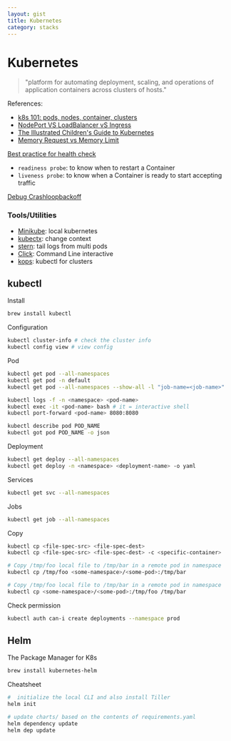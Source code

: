 ```yaml
---
layout: gist
title: Kubernetes
category: stacks
---
```


# Kubernetes

> "platform for automating deployment, scaling, and operations of application containers across clusters of hosts."

References:
- [k8s 101: pods, nodes, container, clusters](https://medium.com/google-cloud/kubernetes-101-pods-nodes-containers-and-clusters-c1509e409e16)
- [NodePort VS LoadBalancer vS Ingress](https://medium.com/google-cloud/kubernetes-nodeport-vs-loadbalancer-vs-ingress-when-should-i-use-what-922f010849e0)
- [The Illustrated Children's Guide to Kubernetes](https://www.youtube.com/watch?v=4ht22ReBjno)
- [Memory Request vs Memory Limit](https://jackiechen.org/2017/12/12/the-myth-of-memory-requests-and-limits-in-kubernetes/)

[Best practice for health check](https://cloud.google.com/blog/products/gcp/kubernetes-best-practices-setting-up-health-checks-with-readiness-and-liveness-probes)
- `readiness probe`: to know when to restart a Container
- `liveness probe`: to know when a Container is ready to start accepting traffic

[Debug Crashloopbackoff](https://sysdig.com/blog/debug-kubernetes-crashloopbackoff/)

### Tools/Utilities
- [Minikube](https://kubernetes.io/docs/setup/minikube/): local kubernetes
- [kubectx](https://github.com/ahmetb/kubectx): change context
- [stern](https://github.com/wercker/stern): tail logs from multi pods
- [Click](https://github.com/databricks/click): Command Line interactive
- [kops](https://github.com/kubernetes/kops): kubectl for clusters

## kubectl

Install
```bash
brew install kubectl 
```

Configuration
```bash
kubectl cluster-info # check the cluster info
kubectl config view # view config
```

Pod
```bash
kubectl get pod --all-namespaces
kubectl get pod -n default
kubectl get pod --all-namespaces --show-all -l "job-name=<job-name>" 

kubectl logs -f -n <namespace> <pod-name>
kubectl exec -it <pod-name> bash # it = interactive shell
kubectl port-forward <pod-name> 8080:8080

kubectl describe pod POD_NAME
kubectl got pod POD_NAME -o json
```

Deployment
```bash
kubectl get deploy --all-namespaces
kubectl get deploy -n <namespace> <deployment-name> -o yaml
```

Services
```bash
kubectl get svc --all-namespaces
```

Jobs
```bash
kubectl get job --all-namespaces
```

Copy
```bash
kubectl cp <file-spec-src> <file-spec-dest>
kubectl cp <file-spec-src> <file-spec-dest> -c <specific-container>

# Copy /tmp/foo local file to /tmp/bar in a remote pod in namespace
kubectl cp /tmp/foo <some-namespace>/<some-pod>:/tmp/bar 

# Copy /tmp/foo local file to /tmp/bar in a remote pod in namespace
kubectl cp <some-namespace>/<some-pod>:/tmp/foo /tmp/bar 
```

Check permission
```bash
kubectl auth can-i create deployments --namespace prod
```

## Helm 

The Package Manager for K8s
```bash
brew install kubernetes-helm
```

Cheatsheet
```bash
#  initialize the local CLI and also install Tiller 
helm init 

# update charts/ based on the contents of requirements.yaml
helm dependency update
helm dep update
```

